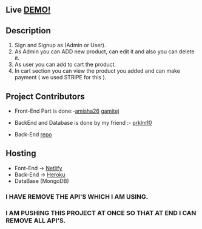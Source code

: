 ## Live [DEMO!](https://promajor.netlify.app/) 

## Description

1. Sign and Signup as (Admin or User).
2. As Admin you can ADD new product, can edit it and also you can delete it.
3. As user you can add to cart the product.
4. In cart section you can view the product you added and can make payment ( we used STRIPE for this ).


## Project Contributors 

* Front-End Part is done:-[amisha26](https://github.com/gamitej) [gamitej](https://github.com/gamitej) 

* BackEnd and Database is done by my friend :- [prklm10](https://github.com/prklm10)

* Back-End [repo](https://github.com/prklm10/E-Commerce-MERN) 

## Hosting 

* Font-End -> [Netlify](https://www.netlify.com/)
* Back-End -> [Heroku](https://www.heroku.com/)
* DataBase (MongoDB)


### I HAVE REMOVE THE API'S WHICH I AM USING.
### I AM PUSHING THIS PROJECT AT ONCE SO THAT AT END I CAN REMOVE ALL API'S.  